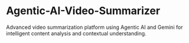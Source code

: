 # Agentic-AI-Video-Summarizer
Advanced video summarization platform using Agentic AI and Gemini for intelligent content analysis and contextual understanding.
